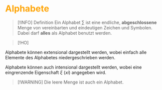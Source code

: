 # <font color = "orange">Alphabete</font>
>[!INFO] Definition
>Ein Alphabet $\sum$ ist eine endliche, **abgeschlossene** Menge von vereinbarten und eindeutigen Zeichen und Symbolen. Dabei darf **alles** als Alphabet benutzt werden.

>[!HO]

Alphabete können extensional dargestellt werden, wobei einfach alle Elemente des Alphabetes niedergeschrieben werden.

Alphabete können auch intensional dargestellt werden, wobei eine eingrenzende Eigenschaft $\xi$ (*xi*) angegeben wird.

>[!WARNING] Die leere Menge ist auch ein Alphabet.

